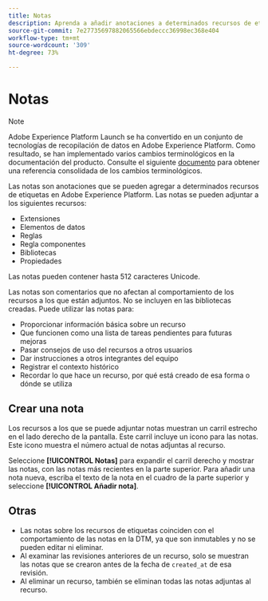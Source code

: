 ```yaml
---
title: Notas
description: Aprenda a añadir anotaciones a determinados recursos de etiquetas en Adobe Experience Platform.
source-git-commit: 7e27735697882065566ebdeccc36998ec368e404
workflow-type: tm+mt
source-wordcount: '309'
ht-degree: 73%

---
```


# Notas

>[!NOTE]
>
>Adobe Experience Platform Launch se ha convertido en un conjunto de tecnologías de recopilación de datos en Adobe Experience Platform. Como resultado, se han implementado varios cambios terminológicos en la documentación del producto. Consulte el siguiente [documento](../../term-updates.md) para obtener una referencia consolidada de los cambios terminológicos.

Las notas son anotaciones que se pueden agregar a determinados recursos de etiquetas en Adobe Experience Platform. Las notas se pueden adjuntar a los siguientes recursos:

* Extensiones
* Elementos de datos
* Reglas
* Regla componentes
* Bibliotecas
* Propiedades

Las notas pueden contener hasta 512 caracteres Unicode.

Las notas son comentarios que no afectan al comportamiento de los recursos a los que están adjuntos. No se incluyen en las bibliotecas creadas. Puede utilizar las notas para:

* Proporcionar información básica sobre un recurso
* Que funcionen como una lista de tareas pendientes para futuras mejoras
* Pasar consejos de uso del recursos a otros usuarios
* Dar instrucciones a otros integrantes del equipo
* Registrar el contexto histórico
* Recordar lo que hace un recurso, por qué está creado de esa forma o dónde se utiliza

## Crear una nota

Los recursos a los que se puede adjuntar notas muestran un carril estrecho en el lado derecho de la pantalla. Este carril incluye un icono para las notas. Este icono muestra el número actual de notas adjuntas al recurso.

Seleccione **[!UICONTROL Notas]** para expandir el carril derecho y mostrar las notas, con las notas más recientes en la parte superior. Para añadir una nota nueva, escriba el texto de la nota en el cuadro de la parte superior y seleccione **[!UICONTROL Añadir nota]**.

## Otras

* Las notas sobre los recursos de etiquetas coinciden con el comportamiento de las notas en la DTM, ya que son inmutables y no se pueden editar ni eliminar.
* Al examinar las revisiones anteriores de un recurso, solo se muestran las notas que se crearon antes de la fecha de `created_at` de esa revisión.
* Al eliminar un recurso, también se eliminan todas las notas adjuntas al recurso.
